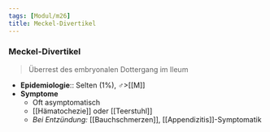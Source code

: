 ```yaml
---
tags: [Modul/m26]
title: Meckel-Divertikel
---
```

### Meckel-Divertikel
> Überrest des embryonalen Dottergang im Ileum
- **Epidemiologie**:: Selten (1%), ♂>[[M]]
- **Symptome**
	- Oft asymptomatisch
	- [[Hämatochezie]] oder [[Teerstuhl]]
	- *Bei Entzündung:* [[Bauchschmerzen]], [[Appendizitis]]-Symptomatik